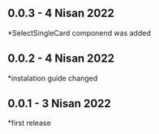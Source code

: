 ## 0.0.3 - 4 Nisan 2022

*SelectSingleCard componend was added
## 0.0.2 - 4 Nisan 2022

*instalation guide changed

## 0.0.1 - 3 Nisan 2022

*first release